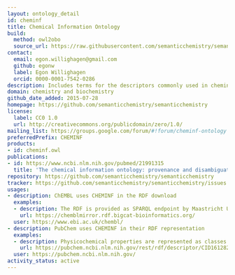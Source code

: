 ```yaml
---
layout: ontology_detail
id: cheminf
title: Chemical Information Ontology
build:
  method: owl2obo
  source_url: https://raw.githubusercontent.com/semanticchemistry/semanticchemistry/master/ontology/cheminf.owl
contact:
  email: egon.willighagen@gmail.com
  github: egonw
  label: Egon Willighagen
  orcid: 0000-0001-7542-0286
description: Includes terms for the descriptors commonly used in cheminformatics software applications and the algorithms which generate them.
domain: chemistry and biochemistry
github_date_added: 2015-07-28
homepage: https://github.com/semanticchemistry/semanticchemistry
license:
  label: CC0 1.0
  url: http://creativecommons.org/publicdomain/zero/1.0/
mailing_list: https://groups.google.com/forum/#!forum/cheminf-ontology
preferredPrefix: CHEMINF
products:
- id: cheminf.owl
publications:
- id: https://www.ncbi.nlm.nih.gov/pubmed/21991315
  title: 'The chemical information ontology: provenance and disambiguation for chemical data on the biological semantic web'
repository: https://github.com/semanticchemistry/semanticchemistry
tracker: https://github.com/semanticchemistry/semanticchemistry/issues
usages:
- description: ChEMBL uses CHEMINF in the RDF download
  examples:
  - description: The RDF is provided as SPARQL endpoint by Maastricht University.
    url: https://chemblmirror.rdf.bigcat-bioinformatics.org/
  user: https://www.ebi.ac.uk/chembl/
- description: PubChem uses CHEMINF in their RDF representation
  examples:
  - description: Physicochemical properties are represented as classes that are typed with CHEMINF classes
    url: https://pubchem.ncbi.nlm.nih.gov/rest/rdf/descriptor/CID161282_Canonical_SMILES
  user: https://pubchem.ncbi.nlm.nih.gov/
activity_status: active
---
```

